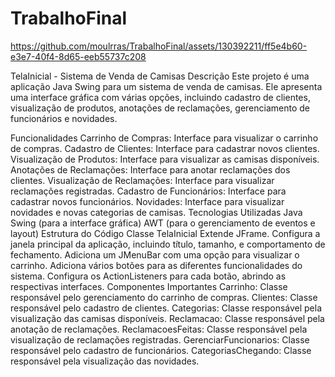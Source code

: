 # TrabalhoFinal

https://github.com/moulrras/TrabalhoFinal/assets/130392211/ff5e4b60-e3e7-40f4-8d65-eeb55737c208

TelaInicial - Sistema de Venda de Camisas
Descrição
Este projeto é uma aplicação Java Swing para um sistema de venda de camisas. Ele apresenta uma interface gráfica com várias opções, incluindo cadastro de clientes, visualização de produtos, anotações de reclamações, gerenciamento de funcionários e novidades.

Funcionalidades
Carrinho de Compras: Interface para visualizar o carrinho de compras.
Cadastro de Clientes: Interface para cadastrar novos clientes.
Visualização de Produtos: Interface para visualizar as camisas disponíveis.
Anotações de Reclamações: Interface para anotar reclamações dos clientes.
Visualização de Reclamações: Interface para visualizar reclamações registradas.
Cadastro de Funcionários: Interface para cadastrar novos funcionários.
Novidades: Interface para visualizar novidades e novas categorias de camisas.
Tecnologias Utilizadas
Java
Swing (para a interface gráfica)
AWT (para o gerenciamento de eventos e layout)
Estrutura do Código
Classe TelaInicial
Extende JFrame.
Configura a janela principal da aplicação, incluindo título, tamanho, e comportamento de fechamento.
Adiciona um JMenuBar com uma opção para visualizar o carrinho.
Adiciona vários botões para as diferentes funcionalidades do sistema.
Configura os ActionListeners para cada botão, abrindo as respectivas interfaces.
Componentes Importantes
Carrinho: Classe responsável pelo gerenciamento do carrinho de compras.
Clientes: Classe responsável pelo cadastro de clientes.
Categorias: Classe responsável pela visualização das camisas disponíveis.
Reclamacao: Classe responsável pela anotação de reclamações.
ReclamacoesFeitas: Classe responsável pela visualização de reclamações registradas.
GerenciarFuncionarios: Classe responsável pelo cadastro de funcionários.
CategoriasChegando: Classe responsável pela visualização das novidades.
